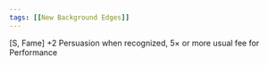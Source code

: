 ```yaml
---
tags: [[New Background Edges]]
---
```

[S, Fame] +2 Persuasion when recognized, 5× or more usual fee for Performance